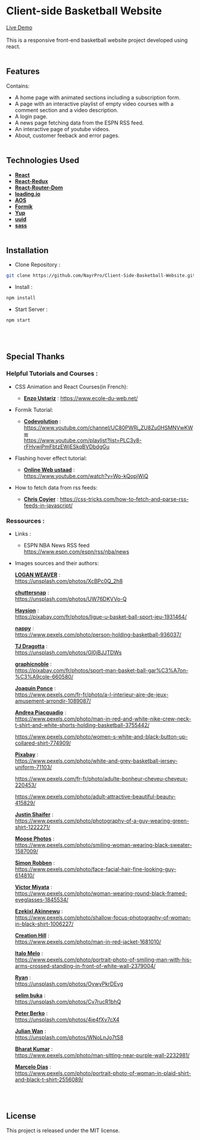 # Client-side Basketball Website

[Live Demo](https://NayrPro.github.io/basketball)
<br/><br/>
This is a responsive front-end basketball website project developed using react.
<br/><br/>

## Features 
 Contains:
 * A home page with animated sections including a subscription form.
 * A page with an interactive playlist of empty video courses with a comment section and a video description.
 * A login page.
 * A news page fetching data from the ESPN RSS feed.
 * An interactive page of youtube videos.
 * About, customer feeback and error pages.
<br/><br/> 
## Technologies Used
* [**React**](https://github.com/facebook/react)
* [**React-Redux**](https://github.com/reduxjs/react-redux)
* [**React-Router-Dom**](https://reactrouter.com/web/guides/quick-start)
* [**loading.io**](https://loading.io/css/)
* [**AOS**](https://github.com/michalsnik/aos) 
* [**Formik**](https://github.com/formium/formik)
* [**Yup**](https://github.com/jquense/yup)
* [**uuid**](https://www.npmjs.com/package/uuid)
* [**sass**](https://sass-lang.com/)
<br/><br/>
## Installation

* Clone Repository :
```bash
git clone https://github.com/NayrPro/Client-Side-Basketball-Website.git
```

* Install :
```bash
npm install
```

* Start Server :
```bash
npm start
```
<br/><br/>
## Special Thanks

### Helpful Tutorials and Courses :

* CSS Animation and React Courses(in French):

    * [**Enzo Ustariz**](https://github.com/Ziratsu) : https://www.ecole-du-web.net/

* Formik Tutorial:
  
    * [**Codevolution**](https://github.com/gopinav) : https://www.youtube.com/channel/UC80PWRj_ZU8Zu0HSMNVwKWw<br>
    https://www.youtube.com/playlist?list=PLC3y8-rFHvwiPmFbtzEWjESkqBVDbdgGu

* Flashing hover effect tutorial:
  * [**Online Web ustaad**](https://www.youtube.com/channel/UC8xTHK97Ng__KZvGcO_K7CA) :  
    https://www.youtube.com/watch?v=Wo-kQopjWiQ

* How to fetch data from rss feeds:
    * [**Chris Coyier**](https://chriscoyier.net/) : 
https://css-tricks.com/how-to-fetch-and-parse-rss-feeds-in-javascript/

### Ressources :

* Links :

  * ESPN NBA News RSS feed https://www.espn.com/espn/rss/nba/news

* Images sources and their authors: 
    
    [**LOGAN WEAVER**](https://unsplash.com/@lgnwvr) : <br/>  https://unsplash.com/photos/XcBPc0Q_2h8

    [**chuttersnap**](https://unsplash.com/@chuttersnap) : <br/> 
    https://unsplash.com/photos/UW76DKVVo-Q

    [**Haysion**](https://pixabay.com/fr/users/haysion-4113219/) : <br/>
    https://pixabay.com/fr/photos/ligue-u-basket-ball-sport-jeu-1931464/

    [**nappy**](https://www.pexels.com/@nappy) : <br/>
    https://www.pexels.com/photo/person-holding-basketball-936037/

    [**TJ Dragotta**](https://unsplash.com/@tjdragotta) : <br/> 
    https://unsplash.com/photos/Gl0jBJJTDWs

    [**graphicnoble**](https://pixabay.com/fr/users/graphicnoble-824374/) : <br/> 
    https://pixabay.com/fr/photos/sport-man-basket-ball-gar%C3%A7on-%C3%A9cole-660580/

    [**Joaquin Ponce**](https://www.pexels.com/fr-fr/@juakirijino) : <br/>
    https://www.pexels.com/fr-fr/photo/a-l-interieur-aire-de-jeux-amusement-arrondir-1089087/

    [**Andrea Piacquadio**](https://www.pexels.com/@olly) : <br/> 
    https://www.pexels.com/photo/man-in-red-and-white-nike-crew-neck-t-shirt-and-white-shorts-holding-basketball-3755442/
    
    https://www.pexels.com/photo/women-s-white-and-black-button-up-collared-shirt-774909/

    [**Pixabay**](https://www.pexels.com/fr-fr/@pixabay) : <br/> 
    https://www.pexels.com/photo/white-and-grey-basketball-jersey-uniform-71103/

    https://www.pexels.com/fr-fr/photo/adulte-bonheur-cheveu-cheveux-220453/

    https://www.pexels.com/photo/adult-attractive-beautiful-beauty-415829/

    [**Justin Shaifer**](https://www.pexels.com/fr-fr/@justin-shaifer-501272) : <br/> 
    https://www.pexels.com/photo/photography-of-a-guy-wearing-green-shirt-1222271/

    [**Moose Photos**](https://www.pexels.com/@moose-photos-170195) : <br/> 
    https://www.pexels.com/photo/smiling-woman-wearing-black-sweater-1587009/

    [**Simon Robben**](https://www.pexels.com/@simon-robben-55958) : <br/> 
    https://www.pexels.com/photo/face-facial-hair-fine-looking-guy-614810/

    [**Victor Miyata**](https://www.pexels.com/@victor-miyata-903361) : <br/>
    https://www.pexels.com/photo/woman-wearing-round-black-framed-eyeglasses-1845534/

    [**Ezekixl Akinnewu**](https://www.pexels.com/@ezekixl) : <br/>
    https://www.pexels.com/photo/shallow-focus-photography-of-woman-in-black-shirt-1006227/

    [**Creation Hill**](https://www.pexels.com/@creationhill) : <br/> 
    https://www.pexels.com/photo/man-in-red-jacket-1681010/

    [**Italo Melo**](https://www.pexels.com/@italo-melo-881954) : <br/>
    https://www.pexels.com/photo/portrait-photo-of-smiling-man-with-his-arms-crossed-standing-in-front-of-white-wall-2379004/

    [**Ryan**](https://unsplash.com/@\_ryan_) : <br/> 
    https://unsplash.com/photos/OywyPkrDEvg

    [**selim buka**](https://unsplash.com/@selimbuka) : <br/>
    https://unsplash.com/photos/Cv7rucR1bhQ

    [**Peter Berko**](https://unsplash.com/@peter_berko) : <br/>
    https://unsplash.com/photos/4ie4fXv7cX4

    [**Julian Wan**](https://unsplash.com/@julianwan) : <br/>
    https://unsplash.com/photos/WNoLnJo7tS8

    [**Bharat Kumar**](https://www.pexels.com/@bharatkuiper) : <br/> 
    https://www.pexels.com/photo/man-sitting-near-purple-wall-2232981/

    [**Marcelo Dias**](https://www.pexels.com/@marcelodias) : <br/>
    https://www.pexels.com/photo/portrait-photo-of-woman-in-plaid-shirt-and-black-t-shirt-2556089/

    
<br/><br/>    
## License

This project is released under the MIT license.
